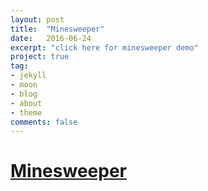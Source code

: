 ```yaml
---
layout: post
title:  "Minesweeper"
date:   2016-06-24
excerpt: "click here for minesweeper demo"
project: true
tag:
- jekyll 
- moon
- blog
- about
- theme
comments: false
---
```


# [Minesweeper](https://imhojang.github.io/imhome/minesweeper)